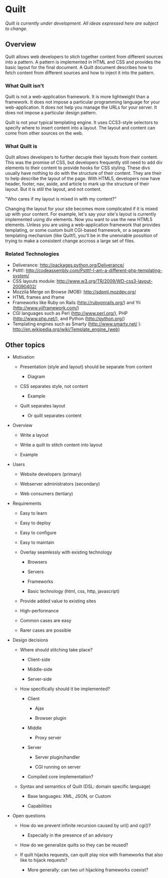 # Quilt

  <em>Quilt is currently under development. All ideas expressed here are
  subject to change.</em>

## Overview

  Quilt allows web developers to stich together content from different
  sources into a pattern. A pattern is implemented in HTML and CSS and
  provides the basic layout for the final document. A Quilt document
  describes how to fetch content from different sources and how to
  inject it into the pattern.


### What Quilt isn't

  Quilt is not a web-application framework. It is more lightweight than
  a framework. It does not impose a particular programming language for
  your web-application. It does not help you manage the URLs for your
  server. It does not impose a particular design pattern.

  Quilt is not your typical templating engine. It uses CCS3-style selectors
  to specify where to insert content into a layout. The layout and content
  can come from other sources on the web.

### What Quilt is

  Quilt allows developers to further decuple their layouts from their
  content. This was the promise of CSS, but developers frequently still need
  to add div elements to their content to provide hooks for CSS styling.
  These divs usually have nothing to do with the structure of their content.
  They are their to help describe the layout of the page. With HTML5,
  developers now have header, footer, nav, aside, and article to mark up the
  structure of their layout. But it is still the layout, and not content.

  "Who cares if my layout is mixed in with my content?"
    
  Changing the layout for your site becomes more complicated if it is mixed
  up with your content. For example, let's say your site's layout is
  currently implemented using div elements. Now you want to use the new HTML5
  elements. Unless you are using a web-application framework that provides
  templating, or some custom built CGI-based framework, or a separate
  templating mechanism (like Quilt!), you'll be in the unenviable possition
  of trying to make a consistent change accross a large set of files.


### Related Technologies

* Deliverance: http://packages.python.org/Deliverance/
* Psttt!: http://codeassembly.com/Psttt!-I-am-a-different-php-templating-system/
* CSS layouts module: http://www.w3.org/TR/2009/WD-css3-layout-20090402/
* Mozzila Merge on Browse (MOB): http://sdpml.mozdev.org/
* HTML frames and iframe
* Frameworks like Ruby on Rails (http://rubyonrails.org/) and Yii (http://www.yiiframework.com/)
* CGI languages such as Perl (http://www.perl.org/), PHP (http://www.php.net/), and Python (http://python.org/)
* Templating engines such as Smarty (http://www.smarty.net/ ): http://en.wikipedia.org/wiki/Template_engine_(web)


## Other topics

  * Motivation

    * Presentation (style and layout) should be separate from content

      * Diagram

    * CSS separates style, not content

      * Example

    * Quilt separates layout

      * Or quilt separates content

  * Overview

    * Write a layout

    * Write a quilt to stitch content into layout

    * Example

  * Users

    * Website developers (primary)

    * Webserver administrators (secondary)

    * Web consumers (tertiary)

  * Requirements

    * Easy to learn

    * Easy to deploy

    * Easy to configure

    * Easy to maintain

    * Overlay seamlessly with existing technology

      * Browsers

      * Servers

      * Frameworks

      * Basic technology (html, css, http, javascript)

    * Provide added value to existing sites

    * High-performance

    * Common cases are easy

    * Rarer cases are possible

  * Design decisions

    * Where should stitching take place?

      * Client-side

      * Middle-side

      * Server-side

    * How specifically should it be implemented?

      * Client

        * Ajax

        * Browser plugin

      * Middle

        * Proxy server

      * Server

        * Server plugin/handler

        * CGI running on server

      * Compiled core implementation?

    * Syntax and semantics of Quilt (DSL: domain specific language)

      * Base languages: XML, JSON, or Custom

      * Capabilities

  * Open questions

    * How do we prevent infinite recursion caused by url() and cgi()?

      * Especially in the presence of an advisory

    * How do we generalize quilts so they can be reused?

    * If quilt hijacks requests, can quilt play nice with frameworks that also
like to hijack requests?

      * More generally: can two url hijacking frameworks coexist?




